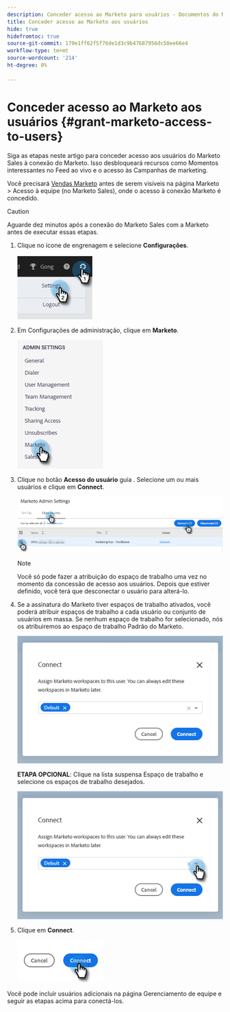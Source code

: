 ```yaml
---
description: Conceder acesso ao Marketo para usuários - Documentos do Marketo - Documentação do produto
title: Conceder acesso ao Marketo aos usuários
hide: true
hidefromtoc: true
source-git-commit: 179e1ff62f5f76de1d3c9b47687956dc50ee66e4
workflow-type: tm+mt
source-wordcount: '214'
ht-degree: 0%

---
```


# Conceder acesso ao Marketo aos usuários {#grant-marketo-access-to-users}

Siga as etapas neste artigo para conceder acesso aos usuários do Marketo Sales à conexão do Marketo. Isso desbloqueará recursos como Momentos interessantes no Feed ao vivo e o acesso às Campanhas de marketing.

Você precisará [Vendas Marketo](/help/marketo/product-docs/marketo-sales-insight/actions/admin/invite-users-and-admins.md#invite-users) antes de serem visíveis na página Marketo > Acesso à equipe (no Marketo Sales), onde o acesso à conexão Marketo é concedido.

>[!CAUTION]
>
>Aguarde dez minutos após a conexão do Marketo Sales com a Marketo antes de executar essas etapas.

1. Clique no ícone de engrenagem e selecione **Configurações**.

   ![](assets/grant-marketo-access-to-users-1.png)

1. Em Configurações de administração, clique em **Marketo**.

   ![](assets/grant-marketo-access-to-users-2.png)

1. Clique no botão **Acesso do usuário** guia . Selecione um ou mais usuários e clique em **Connect**.

   ![](assets/grant-marketo-access-to-users-3.png)

   >[!NOTE]
   >
   >Você só pode fazer a atribuição do espaço de trabalho uma vez no momento da concessão de acesso aos usuários. Depois que estiver definido, você terá que desconectar o usuário para alterá-lo.

1. Se a assinatura do Marketo tiver espaços de trabalho ativados, você poderá atribuir espaços de trabalho a cada usuário ou conjunto de usuários em massa. Se nenhum espaço de trabalho for selecionado, nós os atribuiremos ao espaço de trabalho Padrão do Marketo.

   ![](assets/grant-marketo-access-to-users-4.png)

   **ETAPA OPCIONAL**: Clique na lista suspensa Espaço de trabalho e selecione os espaços de trabalho desejados.

   ![](assets/grant-marketo-access-to-users-5.png)

1. Clique em **Connect**.

   ![](assets/grant-marketo-access-to-users-6.png)

Você pode incluir usuários adicionais na página Gerenciamento de equipe e seguir as etapas acima para conectá-los.
